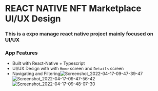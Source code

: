 # REACT NATIVE NFT Marketplace UI/UX Design

### This is a expo manage react native project mainly focused on UI/UX



### App Features
- Built with React-Native + Typescript 
- UI/UX Design with with `Home` screen and `Details` screen
- Navigating and Filtering![Screenshot_2022-04-17-09-47-39-47](https://user-images.githubusercontent.com/79567044/163700273-d51b46c2-57fa-44ee-ada5-6d9bb6f6e8a5.jpg)
![Screenshot_2022-04-17-09-47-56-42](https://user-images.githubusercontent.com/79567044/163700275-e7261a67-7324-4b3c-a368-1675430d5cdc.jpg)
![Screenshot_2022-04-17-09-48-07-30](https://user-images.githubusercontent.com/79567044/163700278-5b48d857-8f22-45f2-acd0-956324a5d01b.jpg)
